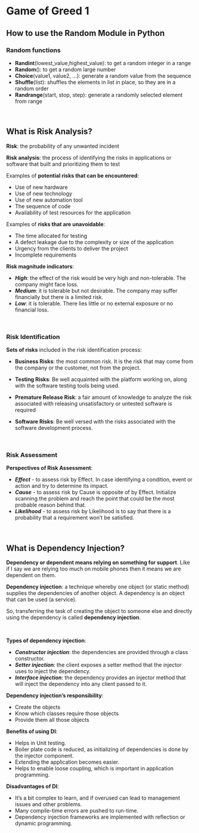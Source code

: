 # Game of Greed 1

## How to use the Random Module in Python

### **Random functions**

- **Randint**(lowest_value,highest_value): to get a random integer in a range
- **Random**(): to get a random large number
- **Choice**(value1, value2, ...): generate a random value from the sequence
- **Shuffle**(list): shuffles the elements in list in place, so they are in a random order
- **Randrange**(start, stop, step): generate a randomly selected element from range

&nbsp;

## What is Risk Analysis?

**Risk**: the probability of any unwanted incident

**Risk analysis**: the process of identifying the risks in applications or software that built and prioritizing them to test

Examples of **potential risks that can be encountered**:

- Use of new hardware
- Use of new technology
- Use of new automation tool
- The sequence of code
- Availability of test resources for the application

Examples of **risks that are unavoidable**:

- The time allocated for testing
- A defect leakage due to the complexity or size of the application
- Urgency from the clients to deliver the project
- Incomplete requirements

**Risk magnitude indicators**:

- **_High_**: the effect of the risk would be very high and non-tolerable. The company might face loss.
- **_Medium_**: it is tolerable but not desirable. The company may suffer financially but there is a limited risk.
- **_Low_**: it is tolerable. There lies little or no external exposure or no financial loss.

&nbsp;

### **Risk Identification**

**Sets of risks** included in the risk identification process:

- **Business Risks**: the most common risk. It is the risk that may come from the company or the customer, not from the project.
- **Testing Risks**: Be well acquainted with the platform working on, along with the software testing tools being used.
- **Premature Release Risk**: a fair amount of knowledge to analyze the risk associated with releasing unsatisfactory or untested software is required

- **Software Risks**: Be well versed with the risks associated with the software development process.

&nbsp;

### **Risk Assessment**

**Perspectives of Risk Assessment**:

- **_Effect_** - to assess risk by Effect. In case identifying a condition, event or action and try to determine its impact.
- **_Cause_** - to assess risk by Cause is opposite of by Effect. Initialize scanning the problem and reach the point that could be the most probable reason behind that.
- **_Likelihood_** - to assess risk by Likelihood is to say that there is a probability that a requirement won’t be satisfied.

&nbsp;

## What is Dependency Injection?

**Dependency or dependent means relying on something for support**. Like if I say we are relying too much on mobile phones then it means we are dependent on them.

**Dependency injection**: a technique whereby one object (or static method) supplies the dependencies of another object. A dependency is an object that can be used (a service).

So, transferring the task of creating the object to someone else and directly using the dependency is called **dependency injection**.

&nbsp;

**Types of dependency injection**:

- **_Constructor injection_**: the dependencies are provided through a class constructor.
- **_Setter injection_**: the client exposes a setter method that the injector uses to inject the dependency.
- **_Interface injection_**: the dependency provides an injector method that will inject the dependency into any client passed to it.

**Dependency injection’s responsibility**:

- Create the objects
- Know which classes require those objects
- Provide them all those objects

**Benefits of using DI**:

- Helps in Unit testing.
- Boiler plate code is reduced, as initializing of dependencies is done by the injector component.
- Extending the application becomes easier.
- Helps to enable loose coupling, which is important in application programming.

**Disadvantages of DI**:

- It’s a bit complex to learn, and if overused can lead to management issues and other problems.
- Many compile-time errors are pushed to run-time.
- Dependency injection frameworks are implemented with reflection or dynamic programming.
